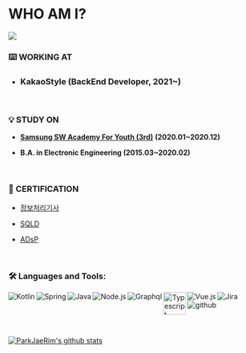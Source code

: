 # WHO AM I? 

 <a href="https://hits.seeyoufarm.com"><img src="https://hits.seeyoufarm.com/api/count/incr/badge.svg?url=https%3A%2F%2Fgithub.com%2FParkJaeRim&count_bg=%23F55D3E&title_bg=%23BFC0C0&icon=&icon_color=%23E7E7E7&title=VISITED&edge_flat=false"/></a>



### :keyboard: WORKING AT


- ### KakaoStyle (BackEnd Developer,  2021~) 

<br>



### :bulb:  STUDY ON 

- [**Samsung SW Academy For Youth (3rd)**](https://www.ssafy.com/ksp/jsp/swp/swpMain.jsp) **(2020.01~2020.12)**

- **B.A. in Electronic Engineering (2015.03~2020.02)**

 
 <br>

### :pencil: CERTIFICATION 

- [정보처리기사](http://www.q-net.or.kr/crf005.do?id=crf00503&jmCd=1320)

- [SQLD](https://www.dataq.or.kr/www/sub/a_04.do)

- [ADsP](https://www.dataq.or.kr/www/sub/a_06.do)

<br>

### 🛠 Languages and Tools:
<img align="left" alt="Kotlin" src= "https://user-images.githubusercontent.com/29462979/125167189-444dc680-e1da-11eb-9b5f-4c2e010a1d6c.png" />
<img align="left" alt="Spring" src="https://user-images.githubusercontent.com/29462979/125167109-def9d580-e1d9-11eb-95b7-7974571e5250.png" />
<img align="left" alt="Java" src="https://user-images.githubusercontent.com/29462979/125167142-05b80c00-e1da-11eb-9883-860ef1562d1a.png" />
<img align="left" alt="Node.js" src="https://user-images.githubusercontent.com/29462979/125167156-1b2d3600-e1da-11eb-96d4-1bff49c5ce65.png" />
<img align="left" alt="Graphql" src="https://user-images.githubusercontent.com/29462979/125167129-f5079600-e1d9-11eb-8296-81075eecb663.png" />
<img align="left" alt="Typescript" height= 45px src="https://user-images.githubusercontent.com/29462979/133378915-fdff4416-2671-4c72-b4f0-2a5f11486092.png" />
<img align="left" alt="Vue.js" src="https://user-images.githubusercontent.com/29462979/125167204-56c80000-e1da-11eb-8877-ec61ec1684a1.png" />

<img align="left" alt="Jira" src= "https://user-images.githubusercontent.com/29462979/125167230-6d6e5700-e1da-11eb-9919-c0a771598eab.png" />
<img align="left" alt="github" src="https://user-images.githubusercontent.com/29462979/125167174-2b451580-e1da-11eb-8bfc-fbd5f9b3f86a.png" />

<br>
<br>
<br>
<br>

#### 

[![ParkJaeRim's github stats](https://github-readme-stats.vercel.app/api?username=ParkJaeRim)](https://github.com/anuraghazra/github-readme-stats)
